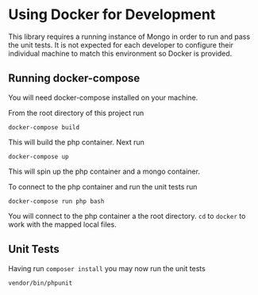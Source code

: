 # Using Docker for Development

This library requires a running instance of Mongo in order to run and pass
the unit tests.  It is not expected for each developer to configure their
individual machine to match this environment so Docker is provided.


## Running docker-compose

You will need docker-compose installed on your machine.

From the root directory of this project run

```
docker-compose build
```

This will build the php container.  Next run

```
docker-compose up
```

This will spin up the php container and a mongo container.

To connect to the php container and run the unit tests
run

```
docker-compose run php bash
```

You will connect to the php container a the root directory.
`cd` to `docker` to work with the mapped local files.

## Unit Tests

Having run `composer install` you may now run the unit tests

```
vendor/bin/phpunit
```
